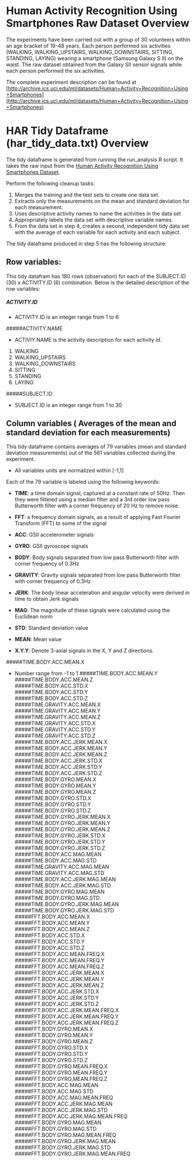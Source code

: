 # Human Activity Recognition Using Smartphones Raw Dataset Overview
The experiments have been carried out with a group of 30 volunteers within an age bracket of 19-48 years. 
Each person performed six activities (WALKING, WALKING_UPSTAIRS, WALKING_DOWNSTAIRS, SITTING, STANDING, LAYING) 
wearing a smartphone (Samsung Galaxy S II) on the waist.  The raw dataset obtained from the Galaxy SII sensor 
signals while each person performed the six activities. 

The complete experiment description can be found at [http://archive.ics.uci.edu/ml/datasets/Human+Activity+Recognition+Using+Smartphones](http://archive.ics.uci.edu/ml/datasets/Human+Activity+Recognition+Using+Smartphones)

# HAR Tidy Dataframe (har_tidy_data.txt) Overview

The tidy dataframe is generated from running the run_analysis.R script. It takes the raw input from the
[Human Activity Recognition Using Smartphones Dataset](https://d396qusza40orc.cloudfront.net/getdata%2Fprojectfiles%2FUCI%20HAR%20Dataset.zip).

Perform the following cleanup tasks:

1. Merges the training and the test sets to create one data set.
2. Extracts only the measurements on the mean and standard deviation for each measurement. 
3. Uses descriptive activity names to name the activities in the data set
4. Appropriately labels the data set with descriptive variable names. 
5. From the data set in step 4, creates a second, independent tidy data set with the average of each variable for each activity and each subject.

The tidy dataframe produced in step 5 has the following structure:

## Row variables:

This tidy datafram has 180 rows (observation) for each of the SUBJECT.ID (30) x ACTIVITY.ID (6) combination.
Below is the detailed description of the row variables:

##### ACTIVITY.ID

* ACTIVITY.ID is an integer range from 1 to 6

#####ACTIVITY.NAME

* ACTIVIY.NAME is the activity description for each activity id.

1. WALKING
2. WALKING_UPSTAIRS
3. WALKING_DOWNSTAIRS
4. SITTING
5. STANDING
6. LAYING

#####SUBJECT.ID

* SUBJECT.ID is an integer range from 1 to 30

## Column variables ( Averages of the mean and standard deviation for each measurements)

This tidy dataframe contains averages of 79 variables (mean and standard deviation measurements)
out of the 561 variables collected during the experiment.  

* All variables units are normalized within [-1,1]

Each of the 79 variable is labeled using the following keywords:

* **TIME**: a time domain signal, captured at a constant rate of 50Hz. Then they were filtered using a median 
filter and a 3rd order low pass Butterworth filter with a corner frequency of 20 Hz to remove noise.

* **FFT**: a frequency domain signals, as a result of applying Fast Fourier Transform (FFT) to some of the signal

* **ACC**: GSII accelerometer signals

* **GYRO**: GSII gyroscope signals

* **BODY**: Body signals separated from low pass Butterworth filter with corner frequency of 0.3Hz

* **GRAVITY**: Gravity signals separated from low pass Butterworth filter with corner frequency of 0.3Hz

* **JERK**: The body linear acceleration and angular velocity were derived in time to obtain Jerk signals

* **MAG**: The magnitude of these signals were calculated using the Euclidean norm

* **STD**: Standard deviation value 

* **MEAN**: Mean value

* **X.Y.Y**: Denote 3-axial signals in the X, Y and Z directions.

#####TIME.BODY.ACC.MEAN.X
* Number range from -1 to 1
#####TIME.BODY.ACC.MEAN.Y
#####TIME.BODY.ACC.MEAN.Z            
#####TIME.BODY.ACC.STD.X              
#####TIME.BODY.ACC.STD.Y             
#####TIME.BODY.ACC.STD.Z              
#####TIME.GRAVITY.ACC.MEAN.X          
#####TIME.GRAVITY.ACC.MEAN.Y          
#####TIME.GRAVITY.ACC.MEAN.Z         
#####TIME.GRAVITY.ACC.STD.X           
#####TIME.GRAVITY.ACC.STD.Y           
#####TIME.GRAVITY.ACC.STD.Z           
#####TIME.BODY.ACC.JERK.MEAN.X       
#####TIME.BODY.ACC.JERK.MEAN.Y        
#####TIME.BODY.ACC.JERK.MEAN.Z        
#####TIME.BODY.ACC.JERK.STD.X         
#####TIME.BODY.ACC.JERK.STD.Y        
#####TIME.BODY.ACC.JERK.STD.Z         
#####TIME.BODY.GYRO.MEAN.X            
#####TIME.BODY.GYRO.MEAN.Y            
#####TIME.BODY.GYRO.MEAN.Z           
#####TIME.BODY.GYRO.STD.X             
#####TIME.BODY.GYRO.STD.Y             
#####TIME.BODY.GYRO.STD.Z             
#####TIME.BODY.GYRO.JERK.MEAN.X      
#####TIME.BODY.GYRO.JERK.MEAN.Y      
#####TIME.BODY.GYRO.JERK.MEAN.Z       
#####TIME.BODY.GYRO.JERK.STD.X        
#####TIME.BODY.GYRO.JERK.STD.Y       
#####TIME.BODY.GYRO.JERK.STD.Z        
#####TIME.BODY.ACC.MAG.MEAN           
#####TIME.BODY.ACC.MAG.STD            
#####TIME.GRAVITY.ACC.MAG.MEAN       
#####TIME.GRAVITY.ACC.MAG.STD         
#####TIME.BODY.ACC.JERK.MAG.MEAN      
#####TIME.BODY.ACC.JERK.MAG.STD       
#####TIME.BODY.GYRO.MAG.MEAN         
#####TIME.BODY.GYRO.MAG.STD           
#####TIME.BODY.GYRO.JERK.MAG.MEAN     
#####TIME.BODY.GYRO.JERK.MAG.STD      
#####FFT.BODY.ACC.MEAN.X             
#####FFT.BODY.ACC.MEAN.Y              
#####FFT.BODY.ACC.MEAN.Z              
#####FFT.BODY.ACC.STD.X               
#####FFT.BODY.ACC.STD.Y              
#####FFT.BODY.ACC.STD.Z               
#####FFT.BODY.ACC.MEAN.FREQ.X         
#####FFT.BODY.ACC.MEAN.FREQ.Y        
#####FFT.BODY.ACC.MEAN.FREQ.Z        
#####FFT.BODY.ACC.JERK.MEAN.X         
#####FFT.BODY.ACC.JERK.MEAN.Y         
#####FFT.BODY.ACC.JERK.MEAN.Z         
#####FFT.BODY.ACC.JERK.STD.X         
#####FFT.BODY.ACC.JERK.STD.Y          
#####FFT.BODY.ACC.JERK.STD.Z         
#####FFT.BODY.ACC.JERK.MEAN.FREQ.X    
#####FFT.BODY.ACC.JERK.MEAN.FREQ.Y   
#####FFT.BODY.ACC.JERK.MEAN.FREQ.Z    
#####FFT.BODY.GYRO.MEAN.X             
#####FFT.BODY.GYRO.MEAN.Y             
#####FFT.BODY.GYRO.MEAN.Z            
#####FFT.BODY.GYRO.STD.X              
#####FFT.BODY.GYRO.STD.Y              
#####FFT.BODY.GYRO.STD.Z              
#####FFT.BODY.GYRO.MEAN.FREQ.X       
#####FFT.BODY.GYRO.MEAN.FREQ.Y        
#####FFT.BODY.GYRO.MEAN.FREQ.Z        
#####FFT.BODY.ACC.MAG.MEAN            
#####FFT.BODY.ACC.MAG.STD            
#####FFT.BODY.ACC.MAG.MEAN.FREQ       
#####FFT.BODY.ACC.JERK.MAG.MEAN       
#####FFT.BODY.ACC.JERK.MAG.STD        
#####FFT.BODY.ACC.JERK.MAG.MEAN.FREQ 
#####FFT.BODY.GYRO.MAG.MEAN           
#####FFT.BODY.GYRO.MAG.STD            
#####FFT.BODY.GYRO.MAG.MEAN.FREQ      
#####FFT.BODY.GYRO.JERK.MAG.MEAN     
#####FFT.BODY.GYRO.JERK.MAG.STD       
#####FFT.BODY.GYRO.JERK.MAG.MEAN.FREQ